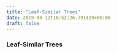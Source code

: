 ```yaml
---
title: "Leaf-Similar Trees"
date: 2019-08-12T10:52:26.791419+00:00
draft: false
---
```


### Leaf-Similar Trees
